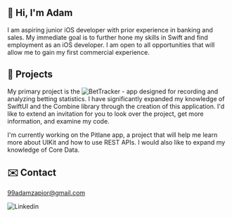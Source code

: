 ## 👋 Hi, I'm Adam 

I am aspiring junior iOS developer with prior experience in banking and sales. My immediate goal is to further hone my skills in Swift and find employment as an iOS developer. I am open to all opportunities that will allow me to gain my first commercial experience.

## 📱 Projects 

My primary project is the ![BetTracker](https://github.com/adamzapior/BetTracker) - app designed for recording and analyzing betting statistics.
I have significantly expanded my knowledge of SwiftUI and the Combine library through the creation of this application. I'd like to extend an invitation for you to look over the project, get more information, and examine my code.

I'm currently working on the Pitlane app, a project that will help me learn more about UIKit and how to use REST APIs. I would also like to expand my knowledge of Core Data.

## ✉️ Contact 

99adamzapior@gmail.com

![Linkedin](www.linkedin.com/in/adamzapior) 



<!--
**adamzapior/adamzapior** is a ✨ _special_ ✨ repository because its `README.md` (this file) appears on your GitHub profile.

Here are some ideas to get you started:

- 🔭 I’m currently working on ...
- 🌱 I’m currently learning ...
- 👯 I’m looking to collaborate on ...
- 🤔 I’m looking for help with ...
- 💬 Ask me about ...
- 📫 How to reach me: ...
- 😄 Pronouns: ...
- ⚡ Fun fact: ...
-->
